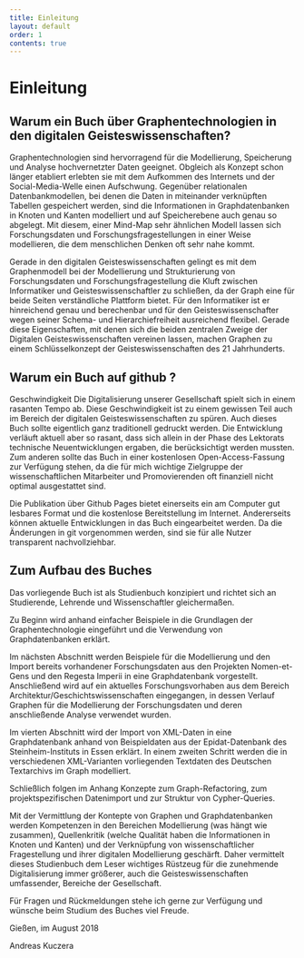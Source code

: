 ```yaml
---
title: Einleitung
layout: default
order: 1
contents: true
---
```


# Einleitung

## Warum ein Buch über Graphentechnologien  in den digitalen Geisteswissenschaften?

Graphentechnologien sind hervorragend für die Modellierung, Speicherung und Analyse hochvernetzter Daten geeignet. Obgleich als Konzept schon länger etabliert erlebten sie mit dem Aufkommen des Internets und der Social-Media-Welle einen Aufschwung. Gegenüber relationalen Datenbankmodellen, bei denen die Daten in miteinander verknüpften Tabellen gespeichert werden, sind die Informationen in Graphdatenbanken in Knoten und Kanten modelliert und auf Speicherebene auch genau so abgelegt. Mit diesem, einer Mind-Map sehr ähnlichen Modell lassen sich Forschungsdaten und Forschungsfragestellungen in einer Weise modellieren, die dem menschlichen Denken oft sehr nahe kommt.

Gerade in den digitalen Geisteswissenschaften gelingt es mit dem Graphenmodell bei der Modellierung und Strukturierung von Forschungsdaten und Forschungsfragestellung die Kluft zwischen Informatiker und Geisteswissenschaftler zu schließen, da der Graph eine für beide Seiten verständliche Plattform bietet. Für den Informatiker ist er hinreichend genau und berechenbar und für den Geisteswissenschafter wegen seiner Schema- und Hierarchiefreiheit ausreichend flexibel. Gerade diese Eigenschaften, mit denen sich die beiden zentralen Zweige der Digitalen Geisteswissenschaften vereinen lassen, machen Graphen zu einem Schlüsselkonzept der Geisteswissenschaften des 21 Jahrhunderts.

## Warum ein Buch auf github ?



Geschwindigkeit
Die Digitalisierung unserer Gesellschaft spielt sich in einem rasanten Tempo ab. Diese Geschwindigkeit ist zu einem gewissen Teil auch im Bereich der digitalen Geisteswissenschaften zu spüren. Auch dieses Buch sollte eigentlich ganz traditionell gedruckt werden. Die Entwicklung verläuft aktuell aber so rasant, dass sich allein in der Phase des Lektorats technische Neuentwicklungen ergaben, die berücksichtigt werden mussten. Zum anderen sollte das Buch in einer kostenlosen Open-Access-Fassung zur Verfügung stehen, da die für mich wichtige Zielgruppe der wissenschaftlichen Mitarbeiter und Promovierenden oft finanziell nicht optimal ausgestattet sind.

Die Publikation über Github Pages bietet einerseits ein am Computer gut lesbares Format und die kostenlose Bereitstellung im Internet. Andererseits können aktuelle Entwicklungen in das Buch eingearbeitet werden. Da die Änderungen in git vorgenommen werden, sind sie für alle Nutzer transparent nachvollziehbar.

## Zum Aufbau des Buches

Das vorliegende Buch ist als Studienbuch konzipiert und richtet sich an Studierende, Lehrende und Wissenschaftler gleichermaßen.

Zu Beginn wird anhand einfacher Beispiele in die Grundlagen der Graphentechnologie eingeführt und die Verwendung von Graphdatenbanken erklärt.

Im nächsten Abschnitt werden Beispiele für die Modellierung und den Import bereits vorhandener Forschungsdaten aus den Projekten Nomen-et-Gens und den Regesta Imperii in eine Graphdatenbank vorgestellt. Anschließend wird auf ein aktuelles Forschungsvorhaben aus dem Bereich Architektur/Geschichtswissenschaften eingegangen, in dessen Verlauf Graphen für die Modellierung der Forschungsdaten und deren anschließende Analyse verwendet wurden.

Im vierten Abschnitt wird der Import von XML-Daten in eine Graphdatenbank anhand von Beispieldaten aus der Epidat-Datenbank des Steinheim-Instituts in Essen erklärt. In einem zweiten Schritt werden die in verschiedenen XML-Varianten vorliegenden Textdaten des Deutschen Textarchivs im Graph modelliert.

Schließlich folgen im Anhang Konzepte zum Graph-Refactoring, zum projektspezifischen Datenimport und zur Struktur von Cypher-Queries.

Mit der Vermittlung der Kontepte von Graphen und Graphdatenbanken werden Kompetenzen in den Bereichen Modellierung (was hängt wie zusammen), Quellenkritik (welche Qualität haben die Informationen in Knoten und Kanten) und der Verknüpfung von wissenschaftlicher Fragestellung und ihrer digitalen Modellierung geschärft. Daher vermittelt dieses Studienbuch dem Leser wichtiges Rüstzeug für die zunehmende Digitalisierung immer größerer, auch die Geisteswissenschaften umfassender, Bereiche der Gesellschaft.

Für Fragen und Rückmeldungen stehe ich gerne zur Verfügung und wünsche beim Studium des Buches viel Freude.

Gießen, im August 2018

Andreas Kuczera
